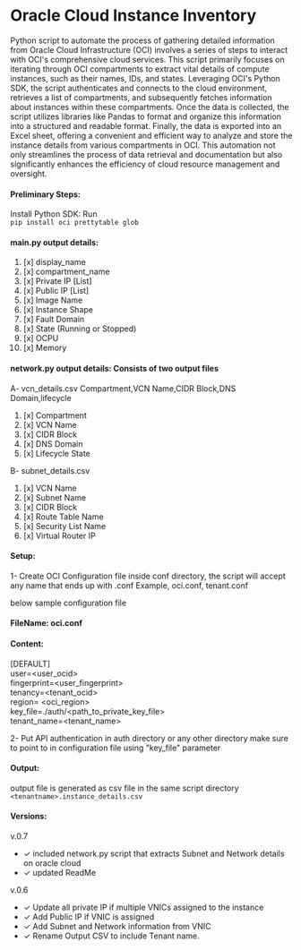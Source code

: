 # **Oracle Cloud Instance Inventory**  

 Python script to automate the process of gathering detailed information from Oracle Cloud Infrastructure (OCI) involves a series of steps to interact with OCI's comprehensive cloud services. This script primarily focuses on iterating through OCI compartments to extract vital details of compute instances, such as their names, IDs, and states. Leveraging OCI's Python SDK, the script authenticates and connects to the cloud environment, retrieves a list of compartments, and subsequently fetches information about instances within these compartments. Once the data is collected, the script utilizes libraries like Pandas to format and organize this information into a structured and readable format. Finally, the data is exported into an Excel sheet, offering a convenient and efficient way to analyze and store the instance details from various compartments in OCI. This automation not only streamlines the process of data retrieval and documentation but also significantly enhances the efficiency of cloud resource management and oversight.

#### Preliminary Steps:  

Install Python SDK: Run   
`pip install oci prettytable glob  `   

#### main.py output details:  
1. [x] display_name
2. [x] compartment_name
3. [x] Private IP [List]
4. [x] Public IP [List]
5. [x] Image Name
6. [x] Instance Shape
7. [x] Fault Domain
8. [x] State (Running or Stopped)
9. [x] OCPU
10. [x] Memory

#### network.py output details:  Consists of two output files
A- vcn_details.csv
Compartment,VCN Name,CIDR Block,DNS Domain,lifecycle
1. [x] Compartment
2. [x] VCN Name
3. [x] CIDR Block
4. [x] DNS Domain
5. [x] Lifecycle State

B- subnet_details.csv
1. [x] VCN Name
2. [x] Subnet Name
3. [x] CIDR Block
4. [x] Route Table Name
5. [x] Security List Name
6. [x] Virtual Router IP

#### Setup:  

1- Create OCI Configuration file inside conf directory, the script will accept any name that ends up with .conf
Example, oci.conf, tenant.conf  

below sample configuration file  

#### FileName: oci.conf

#### Content:  

[DEFAULT]  
user=<user_ocid>  
fingerprint=<user_fingerprint>  
tenancy=<tenant_ocid>  
region= <oci_region>  
key_file=./auth/<path_to_private_key_file>  
tenant_name=<tenant_name>  

2- Put API authentication in auth directory or any other directory make sure to point to in configuration file using "key_file" parameter  

#### Output:  

output file is generated as csv file in the same script directory  
`<tenantname>.instance_details.csv `  

#### Versions:  
v.0.7
* ✓ included network.py script that extracts Subnet and Network details on oracle cloud 
* ✓ updated ReadMe

v.0.6  
* ✓ Update all private IP if multiple VNICs assigned to the instance  
* ✓ Add Public IP if VNIC is assigned  
* ✓ Add Subnet and Network information from VNIC  
* ✓ Rename Output CSV to include Tenant name.  